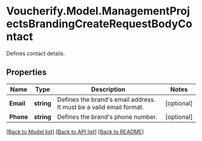 # Voucherify.Model.ManagementProjectsBrandingCreateRequestBodyContact
Defines contact details.

## Properties

Name | Type | Description | Notes
------------ | ------------- | ------------- | -------------
**Email** | **string** | Defines the brand&#39;s email address. It must be a valid email format. | [optional] 
**Phone** | **string** | Defines the brand&#39;s phone number. | [optional] 

[[Back to Model list]](../README.md#documentation-for-models) [[Back to API list]](../README.md#documentation-for-api-endpoints) [[Back to README]](../README.md)

